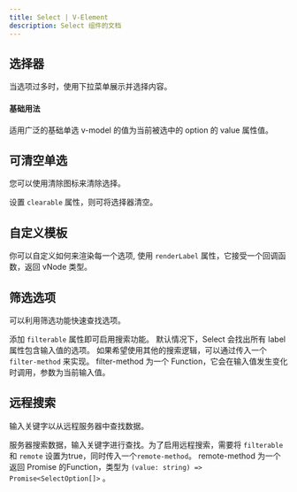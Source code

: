 ```yaml
---
title: Select | V-Element
description: Select 组件的文档
---
```

## 选择器

当选项过多时，使用下拉菜单展示并选择内容。

#### 基础用法

适用广泛的基础单选 v-model 的值为当前被选中的 option 的 value 属性值。

<preview path="../demo/Select/Basic.vue" title="基础选择器" description="Select 基础选择器"></preview>
## 可清空单选

您可以使用清除图标来清除选择。

设置 `clearable` 属性，则可将选择器清空。

<preview path="../demo/Select/Clear.vue" title="可清空单选" description="Select 可清空单选"></preview>

## 自定义模板

你可以自定义如何来渲染每一个选项, 使用 `renderLabel` 属性，它接受一个回调函数，返回 vNode 类型。

<preview path="../demo/Select/CustomRender.vue" title="自定义模板" description="Select 自定义模板"></preview>

## 筛选选项

可以利用筛选功能快速查找选项。

添加 `filterable` 属性即可启用搜索功能。 默认情况下，Select 会找出所有 label 属性包含输入值的选项。 如果希望使用其他的搜索逻辑，可以通过传入一个 `filter-method` 来实现。 filter-method 为一个 Function，它会在输入值发生变化时调用，参数为当前输入值。

<preview path="../demo/Select/Filter.vue" title="筛选选项" description="Select 筛选选项"></preview>

## 远程搜索

输入关键字以从远程服务器中查找数据。

服务器搜索数据，输入关键字进行查找。为了启用远程搜索，需要将 `filterable` 和 `remote` 设置为true，同时传入一个`remote-method`。 remote-method 为一个返回 Promise 的Function，类型为 `(value: string) => Promise<SelectOption[]>` 。

<preview path="../demo/Select/Remote.vue" title="筛选选项" description="Select 筛选选项"></preview>